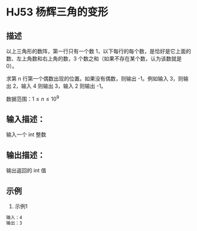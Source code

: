 # HJ53 杨辉三角的变形

## 描述

以上三角形的数阵，第一行只有一个数 1，以下每行的每个数，是恰好是它上面的数、左上角数和右上角的数，3 个数之和（如果不存在某个数，认为该数就是0）。

求第 n 行第一个偶数出现的位置。如果没有偶数，则输出 -1。例如输入 3，则输出 2，输入 4 则输出 3，输入 2 则输出 -1。

数据范围：$1 \leq n \leq 10^9$

## 输入描述：

输入一个 int 整数

## 输出描述：

输出返回的 int 值

## 示例

1. 示例1

```txt
输入：4
输出：3
```
